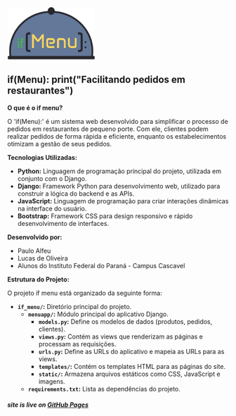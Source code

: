 <img src="https://github.com/pauloalfeu/if-menu/blob/main/ifmenu/menuapp/templates/assets/logo.png?raw=true" width="200" height="120"/>

## if(Menu): print("Facilitando pedidos em restaurantes")

**O que é o if menu?**

O 'if(Menu):' é um sistema web desenvolvido para simplificar o processo de pedidos em restaurantes de pequeno porte. Com ele, clientes podem realizar pedidos de forma rápida e eficiente, enquanto os estabelecimentos otimizam a gestão de seus pedidos.

**Tecnologias Utilizadas:**

* **Python:** Linguagem de programação principal do projeto, utilizada em conjunto com o Django.
* **Django:** Framework Python para desenvolvimento web, utilizado para construir a lógica do backend e as APIs.
* **JavaScript:** Linguagem de programação para criar interações dinâmicas na interface do usuário.
* **Bootstrap:** Framework CSS para design responsivo e rápido desenvolvimento de interfaces.


**Desenvolvido por:**

* Paulo Alfeu
* Lucas de Oliveira
* Alunos do Instituto Federal do Paraná - Campus Cascavel

**Estrutura do Projeto:**

O projeto if menu está organizado da seguinte forma:

* **`if_menu/`:** Diretório principal do projeto.
    * **`menuapp/`:** Módulo principal do aplicativo Django.
        * **`models.py`:** Define os modelos de dados (produtos, pedidos, clientes).
        * **`views.py`:** Contém as views que renderizam as páginas e processam as requisições.
        * **`urls.py`:** Define as URLs do aplicativo e mapeia as URLs para as views.
        * **`templates/`:** Contém os templates HTML para as páginas do site.
        * **`static/`:** Armazena arquivos estáticos como CSS, JavaScript e imagens.
    * **`requirements.txt`:** Lista as dependências do projeto.

##### site is live on [GitHub Pages](https://pauloalfeu.github.io/if-menu/)

